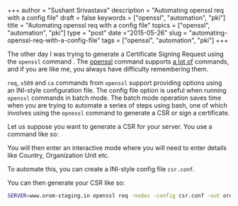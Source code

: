 +++
author = "Sushant Srivastava"
description = "Automating openssl req with a config file"
draft = false
keywords = ["openssl", "automation", "pki"]
title = "Automating openssl req with a config file" 
topics = ["openssl", "automation", "pki"]
type = "post"
date ="2015-05-26" 
slug = "automating-openssl-req-with-a-config-file" 
tags = ["openssl", "automation", "pki"]
+++



The other day I was trying to generate a Certificate Signing Request
using the `openssl` command . The [openssl](https://www.openssl.org)
command supports [a lot
of](https://www.openssl.org/docs/apps/openssl.html) commands, and if you
are like me, you always have difficulty remembering them.

`req`, `x509` and `ca` commands from `openssl` support providing options
using an INI-style configuration file. The config file option is useful
when running `openssl` commands in batch mode. The batch mode operation
saves time when you are trying to automate a series of steps using bash,
one of which involves using the `opnessl` command to generate a CSR or
sign a certificate.

Let us suppose you want to generate a CSR for your server. You use a
command like so:

You will then enter an interactive mode where you will need to enter
details like Country, Organization Unit etc.

To automate this, you can create a INI-style config file `csr.conf`.

You can then generate your CSR like so:

```bash
SERVER=www.orom-staging.in openssl req -nodes -config csr.conf -out orom-staging.in.csr
```
